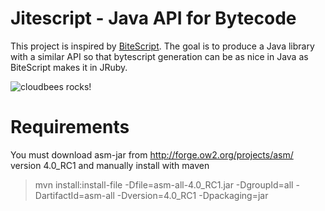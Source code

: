 Jitescript - Java API for Bytecode
==================================

This project is inspired by [BiteScript](https://github.com/headius/bitescript). The goal is to produce a Java library with a similar API
so that bytescript generation can be as nice in Java as BiteScript makes it in JRuby.

![cloudbees rocks!](http://static-www.cloudbees.com/images/badges/BuiltOnDEV.png)

Requirements
==================================

You must download asm-jar from http://forge.ow2.org/projects/asm/ version 4.0_RC1 and manually install with maven

> mvn install:install-file -Dfile=asm-all-4.0_RC1.jar -DgroupId=all -DartifactId=asm-all -Dversion=4.0_RC1 -Dpackaging=jar

